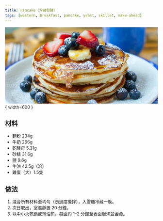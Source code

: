 ```yaml
---
title: Pancake（冷藏發酵）
tags: [western, breakfast, pancake, yeast, skillet, make-ahead]
---
```


![鬆餅（冷藏發酵）](../images/pancake.jpg){ width=600 }

## 材料
- 麵粉 234g
- 牛奶 266g
- 乾酵母 5.31g
- 砂糖 31.6g
- 鹽 9.6g
- 牛油 42.5g（溶）
- 雞蛋（大）1.5隻

## 做法
1. 混合所有材料至均勻（勿過度攪拌），入雪櫃冷藏一晚。  
2. 次日取出，室溫靜置 20 分鐘。  
3. 以中小火乾鍋或薄油煎，每面約 1–2 分鐘至表面起泡並金黃。  
